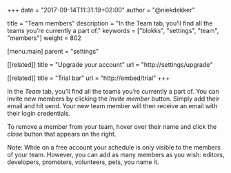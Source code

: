+++
date            = "2017-09-14T11:31:19+02:00"
author          = "@niekdekker"

title           = "Team members"
description     = "In the Team tab, you’ll find all the teams you’re currently a part of."
keywords        = ["blokks", "settings", "team", "members"]
weight          = 802

[menu.main]
parent          = "settings"

[[related]]
title = "Upgrade your account"
url = "http://settings/upgrade"

[[related]]
title = "Trial bar"
url = "http://embed/trial"
+++

In the *Team* tab, you’ll find all the teams you’re currently a part of. You can invite new members by clicking the *Invite member* button. Simply add their email and hit send. Your new team member will then receive an email with their login credentials. 

To remove a member from your team, hover over their name and click the *close* button that appears on the right. 

<span class='note'>Note: While on a free account your schedule is only visible to the members of your team. However, you can add as many members as you wish: editors, developers, promoters, volunteers, pets, you name it.</span>